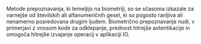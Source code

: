 Metode prepoznavanja, ki temeljijo na biometriji, so se sčasoma izkazale za varnejše od številskih ali alfanumeričnih gesel, ki so pogosto ranljiva ali nenamerno posredovana drugim ljudem. Biometrično prepoznavanje nudi, v primerjavi z vnosom kode za odklepanje,  prednost hitrejše avtentikacije in omogoča hitrejše izvajanje operacij v aplikaciji IO.
